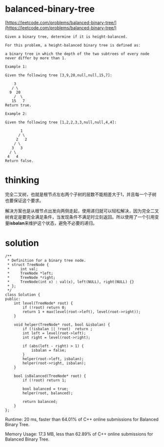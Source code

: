 # balanced-binary-tree

[https://leetcode.com/problems/balanced-binary-tree/](https://leetcode.com/problems/balanced-binary-tree/)

```
Given a binary tree, determine if it is height-balanced.

For this problem, a height-balanced binary tree is defined as:

a binary tree in which the depth of the two subtrees of every node never differ by more than 1.

Example 1:

Given the following tree [3,9,20,null,null,15,7]:

    3
   / \
  9  20
    /  \
   15   7
Return true.

Example 2:

Given the following tree [1,2,2,3,3,null,null,4,4]:

       1
      / \
     2   2
    / \
   3   3
  / \
 4   4
Return false.
```

# thinking

完全二叉树，也就是根节点左右两个子树的层数不能相差大于1，并且每一个子树也要保证这个要求。

解决方案也是从根节点出发向两侧走起，使用递归就可以轻松解决，因为完全二叉树肯定是要完全满足条件，当发现条件不满足时立刻返回。所以使用了一个引用变量**isbalan**来维护这个状态，避免不必要的递归。

# solution

```
/**
 * Definition for a binary tree node.
 * struct TreeNode {
 *     int val;
 *     TreeNode *left;
 *     TreeNode *right;
 *     TreeNode(int x) : val(x), left(NULL), right(NULL) {}
 * };
 */
class Solution {
public:
    int level(TreeNode* root) {
        if (!root) return 0;
        return 1 + max(level(root->left), level(root->right));
    }

    void helper(TreeNode* root, bool &isbalan) {
        if (!isbalan || !root)  return ;
        int left = level(root->left);
        int right = level(root->right);

        if (abs(left - right) > 1) {
            isbalan = false;
        }
        helper(root->left, isbalan);
        helper(root->right, isbalan);
    }

    bool isBalanced(TreeNode* root) {
        if (!root) return 1;

        bool balanced = true;
        helper(root, balanced);

        return balanced;
    }
};
```

Runtime: 20 ms, faster than 64.01% of C++ online submissions for Balanced Binary Tree.

Memory Usage: 17.3 MB, less than 62.89% of C++ online submissions for Balanced Binary Tree.
